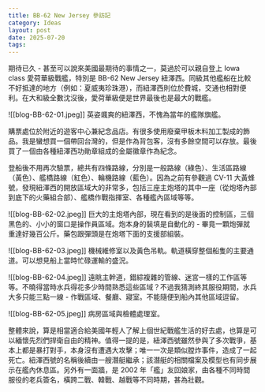 ```yaml
---
title: BB-62 New Jersey 參訪記
category: Ideas
layout: post
date: 2025-07-20
tags:
---
```

期待已久 - 甚至可以說來美國最期待的事情之一，莫過於可以親自登上 Iowa class 愛荷華級戰艦，特別是 BB-62 New Jersey 紐澤西。同級其他艦船在比較不好抵達的地方（例如：夏威夷珍珠港），而紐澤西則位於費城，交通也相對便利。在大和級全數沈沒後，愛荷華級便是世界最後也是最大的戰艦。

![[blog-BB-62-01.jpeg]]
英姿颯爽的紐澤西，不愧為當年的艦隊旗艦。

購票處位於附近的遊客中心兼紀念品店。有很多使用廢棄甲板木料加工製成的飾品。我是蠻想買一個帶回台灣的，但是作為背包客，沒有多餘空間可以存放。最後買了一個由各種紐澤西功勛章組成的金屬徽章作為紀念。

登船後不用再次驗票，總共有四條路線，分別是一般路線（綠色）、生活區路線（黃色）、艦橋路線（紅色）、輪機路線（藍色）。因為之前有參觀過 CV-11 大黃蜂號，發現紐澤西的開放區域大的非常多，包括三座主炮塔的其中一座（從炮塔內部到底下的火藥組合部）、艦橋作戰指揮室、各種艦內區域等等。

![[blog-BB-62-02.jpeg]]
巨大的主炮塔內部，現在看到的是後面的控制區，三個黑色的、小小的窗口是操作員區域。炮本身的裝填是自動化的 - 畢竟一顆炮彈就重達好幾百公斤。藥包跟彈頭是在炮塔下面的支援部組裝。

![[blog-BB-62-03.jpeg]]
機械維修室以及黃色吊軌。軌道橫穿整個船隻的主要通道。可以想見船上當時忙碌運輸的盛況。

![[blog-BB-62-04.jpeg]]
遠眺主幹道，錯綜複雜的管線、迷宮一樣的工作區等等。不曉得當時水兵得花多少時間熟悉這些區域？不過我猜測終其服役期間，水兵大多只能三點一線 - 作戰區域、餐廳、寢室。不能隨便到船內其他區域逗留。

![[blog-BB-62-05.jpeg]]
病房區域與檢體處理室。

整體來說，算是相當適合給美國年輕人了解上個世紀戰艦生活的好去處，也算是可以緬懷先烈們捍衛自由的精神。值得一提的是，紐澤西號雖然參與了多次戰爭，基本上都是暴打對手，本身沒有遭遇大攻擊；唯一一次是類似膛炸事件，造成了一起死亡。紐澤西號的名稱後續由一艘潛艇繼承；該潛艇的相關檔案及模型也有同步展示在艦內休息區。另外有一面牆，是 2002 年「艦」友回娘家，由各種不同時間服役的老兵簽名，橫跨二戰、韓戰、越戰等不同時期，甚為壯觀。